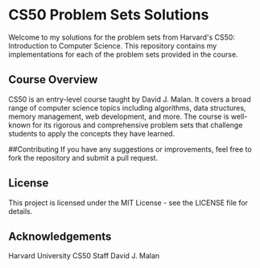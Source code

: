 # CS50 Problem Sets Solutions

Welcome to my solutions for the problem sets from Harvard's CS50: Introduction to Computer Science. This repository contains my implementations for each of the problem sets provided in the course.

## Course Overview

CS50 is an entry-level course taught by David J. Malan. It covers a broad range of computer science topics including algorithms, data structures, memory management, web development, and more.
The course is well-known for its rigorous and comprehensive problem sets that challenge students to apply the concepts they have learned.

 ##Contributing
If you have any suggestions or improvements, feel free to fork the repository and submit a pull request.

## License
This project is licensed under the MIT License - see the LICENSE file for details.

## Acknowledgements
Harvard University
CS50 Staff
David J. Malan
